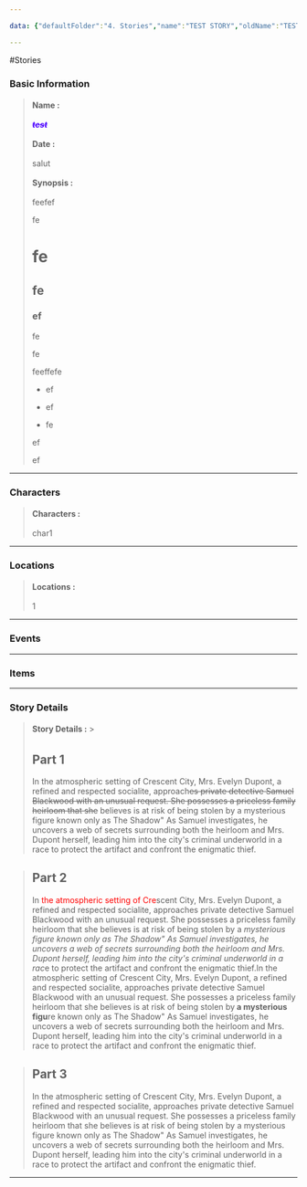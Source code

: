 ```yaml
---

data: {"defaultFolder":"4. Stories","name":"TEST STORY","oldName":"TEST STORY","contentType":"stories","template":{"BasicInformation":{"Name":{"value":"<p><span style=\"color: #4c00ff\"><strong><em><s>test</s></em></strong></span></p>","type":"text"},"Date":{"value":"<p>salut</p>","type":"text"},"Synopsis":{"value":"<p></p><p></p><p>feefef</p><p>fe</p><h1>fe</h1><h2>fe</h2><h3>ef</h3><p></p><p>fe</p><p>fe</p><p>feeffefe</p><p></p><ul><li><p>ef</p></li><li><p>ef</p></li><li><p>fe</p></li></ul><p>ef</p><p>ef</p><p></p>","type":"textarea"}},"Characters":{"Characters":{"value":["<p>char1</p>","<p>char2</p>","<p>char3</p>"],"type":"array:text"}},"Locations":{"Locations":{"value":["<p>1</p>","<p>2</p>","<p>3</p>","<p>4</p>","<p>5</p>"],"type":"array:text"}},"Events":{"Event":{"value":null,"type":"array:text"}},"Items":{"Items":{"value":null,"type":"array:text"}},"StoryDetails":{"StoryDetails":{"value":["<h2>Part 1</h2><p>In the atmospheric setting of Crescent City, Mrs. Evelyn Dupont, a refined and respected socialite, approach<s>es private detective Samuel Blackwood with an unusual request. She possesses a priceless family heirloom that she</s> believes is at risk of being stolen by a mysterious figure known only as The Shadow\" As Samuel investigates, he uncovers a web of secrets surrounding both the heirloom and Mrs. Dupont herself, leading him into the city's criminal underworld in a race to protect the artifact and confront the enigmatic thief.</p>","<h2>Part 2</h2><p>In<span style=\"color: #ff0000\"> the atmospheric setting of Cre</span>scent City, Mrs. Evelyn Dupont, a refined and respected socialite, approaches private detective Samuel Blackwood with an unusual request. She possesses a priceless family heirloom that she believes is at risk of being stolen by a <em>mysterious figure known only as The Shadow\" As Samuel investigates, he uncovers a web of secrets surrounding both the heirloom and Mrs. Dupont herself, leading him into the city's criminal underworld in a rac</em>e to protect the artifact and confront the enigmatic thief.In the atmospheric setting of Crescent City, Mrs. Evelyn Dupont, a refined and respected socialite, approaches private detective Samuel Blackwood with an unusual request. She possesses a priceless family heirloom that she believes is at risk of being stolen by<strong> a mysterious figu</strong>re known only as The Shadow\" As Samuel investigates, he uncovers a web of secrets surrounding both the heirloom and Mrs. Dupont herself, leading him into the city's criminal underworld in a race to protect the artifact and confront the enigmatic thief.</p>","<h2>Part 3</h2><p>In the atmospheric setting of Crescent City, Mrs. Evelyn Dupont, a refined and respected socialite, approaches private detective Samuel Blackwood with an unusual request. She possesses a priceless family heirloom that she believes is at risk of being stolen by a mysterious figure known only as The Shadow\" As Samuel investigates, he uncovers a web of secrets surrounding both the heirloom and Mrs. Dupont herself, leading him into the city's criminal underworld in a race to protect the artifact and confront the enigmatic thief.</p>"],"type":"array:textarea"}},"AdditionalNotes":{"value":null,"type":"textarea"}}}

---
```


#Stories

### Basic Information
> <span style='display: inline-flex;font-weight: bold;white-space: nowrap;overflow: hidden;margin: 3px 0px;'>Name : </span> <p><span style="color: #4c00ff"><strong><em><s>test</s></em></strong></span></p> 
> <span style='display: inline-flex;font-weight: bold;white-space: nowrap;overflow: hidden;margin: 3px 0px;'>Date : </span> <p>salut</p> 
> <span style='display: inline-flex;font-weight: bold;white-space: nowrap;overflow: hidden;margin: 3px 0px;'>Synopsis : </span> <span class='content-creation-textarea'><span><p></p><p></p><p>feefef</p><p>fe</p><h1>fe</h1><h2>fe</h2><h3>ef</h3><p></p><p>fe</p><p>fe</p><p>feeffefe</p><p></p><ul><li><p>ef</p></li><li><p>ef</p></li><li><p>fe</p></li></ul><p>ef</p><p>ef</p><p></p></span> 
</span>


---
### Characters
> <span style='display: inline-flex;font-weight: bold;white-space: nowrap;overflow: hidden;margin: 3px 0px;'>Characters : </span> <p>char1</p> 

---
### Locations
> <span style='display: inline-flex;font-weight: bold;white-space: nowrap;overflow: hidden;margin: 3px 0px;'>Locations : </span> <p>1</p> 

---
### Events

---
### Items

---
### Story Details
> <span style='display: inline-flex;font-weight: bold;white-space: nowrap;overflow: hidden;margin: 3px 0px;'>Story Details : </span> > <span class='content-creation-textarea'><span><h2>Part 1</h2><p>In the atmospheric setting of Crescent City, Mrs. Evelyn Dupont, a refined and respected socialite, approach<s>es private detective Samuel Blackwood with an unusual request. She possesses a priceless family heirloom that she</s> believes is at risk of being stolen by a mysterious figure known only as The Shadow" As Samuel investigates, he uncovers a web of secrets surrounding both the heirloom and Mrs. Dupont herself, leading him into the city's criminal underworld in a race to protect the artifact and confront the enigmatic thief.</p></span> 
</span>

 
> <span class='content-creation-textarea'><span><h2>Part 2</h2><p>In<span style="color: #ff0000"> the atmospheric setting of Cre</span>scent City, Mrs. Evelyn Dupont, a refined and respected socialite, approaches private detective Samuel Blackwood with an unusual request. She possesses a priceless family heirloom that she believes is at risk of being stolen by a <em>mysterious figure known only as The Shadow" As Samuel investigates, he uncovers a web of secrets surrounding both the heirloom and Mrs. Dupont herself, leading him into the city's criminal underworld in a rac</em>e to protect the artifact and confront the enigmatic thief.In the atmospheric setting of Crescent City, Mrs. Evelyn Dupont, a refined and respected socialite, approaches private detective Samuel Blackwood with an unusual request. She possesses a priceless family heirloom that she believes is at risk of being stolen by<strong> a mysterious figu</strong>re known only as The Shadow" As Samuel investigates, he uncovers a web of secrets surrounding both the heirloom and Mrs. Dupont herself, leading him into the city's criminal underworld in a race to protect the artifact and confront the enigmatic thief.</p></span> 
</span>

 
> <span class='content-creation-textarea'><span><h2>Part 3</h2><p>In the atmospheric setting of Crescent City, Mrs. Evelyn Dupont, a refined and respected socialite, approaches private detective Samuel Blackwood with an unusual request. She possesses a priceless family heirloom that she believes is at risk of being stolen by a mysterious figure known only as The Shadow" As Samuel investigates, he uncovers a web of secrets surrounding both the heirloom and Mrs. Dupont herself, leading him into the city's criminal underworld in a race to protect the artifact and confront the enigmatic thief.</p></span> 
</span>

 


---
